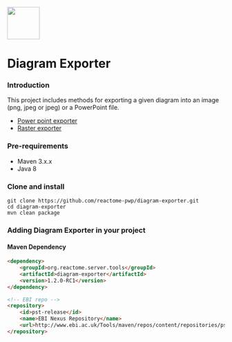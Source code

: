 [<img src=https://user-images.githubusercontent.com/6883670/31999264-976dfb86-b98a-11e7-9432-0316345a72ea.png height=75 />](https://reactome.org)

Diagram Exporter
=====================

### Introduction
This project includes methods for exporting a given diagram into an image (png, jpeg or jpeg) or a PowerPoint file.

 * [Power point exporter](src/main/java/org/reactome/server/tools/diagram/exporter/pptx/README.md)
 * [Raster exporter](src/main/java/org/reactome/server/tools/diagram/exporter/raster/README.md)


### Pre-requirements
* Maven 3.x.x
* Java 8


### Clone and install

```console
git clone https://github.com/reactome-pwp/diagram-exporter.git
cd diagram-exporter
mvn clean package
```
### Adding Diagram Exporter in your project

#### Maven Dependency

```html
<dependency>
    <groupId>org.reactome.server.tools</groupId>
    <artifactId>diagram-exporter</artifactId>
    <version>1.2.0-RC1</version>
</dependency>
```

```html
<!-- EBI repo -->
<repository>
    <id>pst-release</id>
    <name>EBI Nexus Repository</name>
    <url>http://www.ebi.ac.uk/Tools/maven/repos/content/repositories/pst-release</url>
</repository>
```
